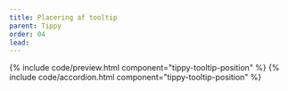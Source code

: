 ```yaml
---
title: Placering af tooltip
parent: Tippy
order: 04
lead: 
---
```

{% include code/preview.html component="tippy-tooltip-position" %}
{% include code/accordion.html component="tippy-tooltip-position" %}
